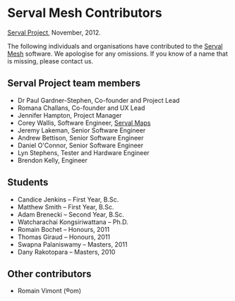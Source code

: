 Serval Mesh Contributors
========================
[Serval Project][], November, 2012.

The following individuals and organisations have contributed to the [Serval
Mesh][] software.  We apologise for any omissions.  If you know of a name that
is missing, please contact us.


Serval Project team members
---------------------------
* Dr Paul Gardner-Stephen, Co-founder and Project Lead
* Romana Challans, Co-founder and UX Lead
* Jennifer Hampton, Project Manager
* Corey Wallis, Software Engineer, [Serval Maps][] 
* Jeremy Lakeman, Senior Software Engineer
* Andrew Bettison, Senior Software Engineer
* Daniel O'Connor, Senior Software Engineer
* Lyn Stephens, Tester and Hardware Engineer
* Brendon Kelly, Engineer

Students
--------
* Candice Jenkins – First Year, B.Sc.
* Matthew Smith – First Year, B.Sc.
* Adam Brenecki – Second Year, B.Sc.
* Watcharachai Kongsiriwattana – Ph.D.
* Romain Bochet – Honours, 2011
* Thomas Giraud – Honours, 2011
* Swapna Palaniswamy – Masters, 2011
* Dany Rakotopara – Masters, 2010

Other contributors
------------------
* Romain Vimont (®om)


[Serval Project]: http://www.servalproject.org/
[Serval Mesh]: https://play.google.com/store/apps/details?id=org.servalproject
[Serval Maps]: http://developer.servalproject.org/dokuwiki/doku.php?id=content:servalmaps:main_page
